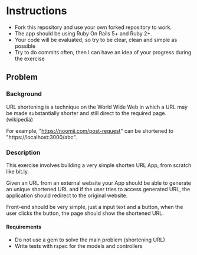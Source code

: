 # Instructions

- Fork this repository and use your own forked repository to work.
- The app should be using Ruby On Rails 5+ and Ruby 2+.
- Your code will be evaluated, so try to be clear, clean and simple as possible
- Try to do commits often, then I can have an idea of your progress during the exercise


## Problem

### Background

URL shortening is a technique on the World Wide Web in which a URL may be made substantially shorter and still direct to the required page. (wikipedia)

For example, "https://noomii.com/post-request" can be shortened to "https://localhost:3000/abc".

### Description

This exercise involves building a very simple shorten URL App, from scratch like bit.ly.

Given an URL from an external website your App should be able to generate an unique shortened URL and if the user tries to access generated URL, the application should redirect to the original website.

Front-end should be very simple, just a input text and a button, when the user clicks the button, the page should show the shortened URL.

#### Requirements

- Do not use a gem to solve the main problem (shortening URL)
- Write tests with rspec for the models and controllers



